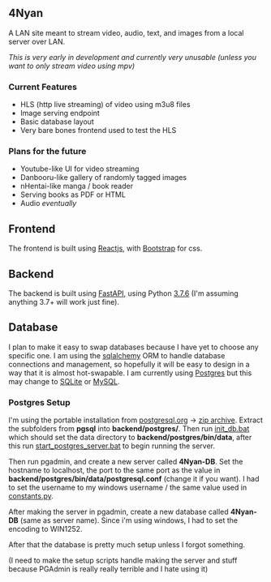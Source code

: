 

## 4Nyan
A LAN site meant to stream video, audio, text, and images from a local server over LAN.


*This is very early in development and currently very unusable (unless you want to only stream video using mpv)*

### Current Features

- HLS (http live streaming) of video using m3u8 files
- Image serving endpoint
- Basic database layout
- Very bare bones frontend used to test the HLS

### Plans for the future

- Youtube-like UI for video streaming
- Danbooru-like gallery of randomly tagged images 
- nHentai-like manga / book reader 
- Serving books as PDF or HTML
- Audio *eventually*

## Frontend 
The frontend is built using [Reactjs](https://reactjs.org/), with [Bootstrap](https://getbootstrap.com/docs/5.1/getting-started/download/) for css. 

## Backend
The backend is built using [FastAPI](https://fastapi.tiangolo.com/), using Python [3.7.6](https://www.python.org/downloads/release/python-376/) (I'm assuming anything 3.7+ will work just fine).

## Database
I plan to make it easy to swap databases because I have yet to choose any specific one. I am using the [sqlalchemy](https://github.com/sqlalchemy/sqlalchemy) ORM to handle database connections and management, so hopefully it will be easy to design in a way that it is almost hot-swapable. I am currently using [Postgres](https://www.postgresql.org) but this may change to [SQLite](https://sqlite.org/index.html) or [MySQL](https://www.mysql.com/).

### Postgres Setup 

I'm using the portable installation from [postgresql.org](https://www.postgresql.org/download/) -> [zip archive](https://www.enterprisedb.com/download-postgresql-binaries). Extract the subfolders from **pgsql** into **backend/postgres/**. Then run [init_db.bat](setup/init_db.bat) which should set the data directory to **backend/postgres/bin/data**, after this run [start_postgres_server.bat](setup/start_postgres_server.bat) to begin running the server.

Then run pgadmin, and create a new server called **4Nyan-DB**. Set the hostname to localhost, the port to the same port as the value in **backend/postgres/bin/data/postgresql.conf** (change it if you want). I had to set the username to my windows username / the same value used in [constants.py](backend/bNyan/constants.py).

After making the server in pgadmin, create a new database called **4Nyan-DB** (same as server name). Since i'm using windows, I had to set the encoding to WIN1252.

After that the database is pretty much setup unless I forgot something.

(I need to make the setup scripts handle making the server and stuff because PGAdmin is really really terrible and I hate using it)






